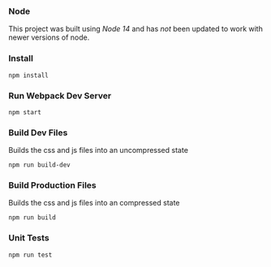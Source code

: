 ### Node


This project was built using *Node 14* and has *not* been updated to work with newer versions of node. 


### Install

```
npm install
```

### Run Webpack Dev Server

```
npm start
```

### Build Dev Files

Builds the css and js files into an uncompressed state

```
npm run build-dev
```

### Build Production Files

Builds the css and js files into an compressed state

```
npm run build
```

### Unit Tests

```
npm run test
```